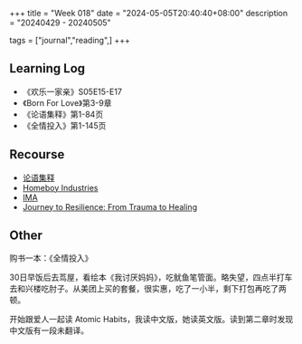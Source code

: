 +++
title = "Week 018"
date = "2024-05-05T20:40:40+08:00"
description = "20240429 - 20240505"

tags = ["journal","reading",]
+++

## Learning Log

* 《欢乐一家亲》S05E15-E17
* 《Born For Love》第3-9章
* 《论语集释》第1-84页
* 《全情投入》第1-145页

## Recourse

* [论语集释](http://www.minlun.org.tw/2pt/2pt-2-7-LUGS/menu.htm)
* [Homeboy Industries](https://homeboyindustries.org/)
* [IMA](https://imausa.com)
* [Journey to Resilience: From Trauma to Healing](https://ctfalliance.org/partnering-with-parents/book-club/)

## Other

购书一本：《全情投入》

30日早饭后去茑屋，看绘本《我讨厌妈妈》，吃鱿鱼笔管面。略失望，四点半打车去和兴楼吃肘子。从美团上买的套餐，很实惠，吃了一小半，剩下打包再吃了两顿。

开始跟爱人一起读 Atomic Habits，我读中文版，她读英文版。读到第二章时发现中文版有一段未翻译。
